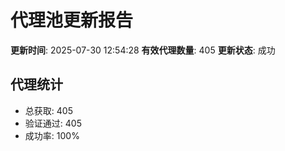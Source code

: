 # 代理池更新报告

**更新时间**: 2025-07-30 12:54:28
**有效代理数量**: 405
**更新状态**:  成功

## 代理统计
- 总获取: 405
- 验证通过: 405
- 成功率: 100%
